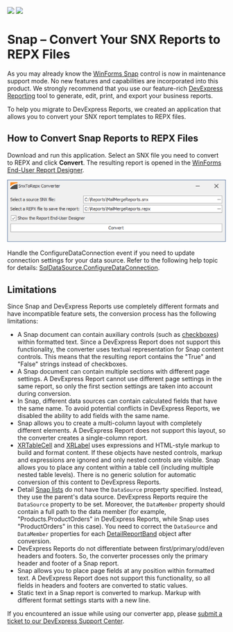 <!-- default badges list -->
![](https://img.shields.io/endpoint?url=https://codecentral.devexpress.com/api/v1/VersionRange/491023724/21.2.7%2B)
[![](https://img.shields.io/badge/📖_How_to_use_DevExpress_Examples-e9f6fc?style=flat-square)](https://docs.devexpress.com/GeneralInformation/403183)
<!-- default badges end -->
# Snap – Convert Your SNX Reports to REPX Files

As you may already know the [WinForms Snap](https://docs.devexpress.com/WindowsForms/11373/controls-and-libraries/snap) control is now in maintenance support mode. No new features and capabilities are incorporated into this product. We strongly recommend that you use our feature-rich [DevExpress Reporting](https://docs.devexpress.com/XtraReports/2162/reporting) tool to generate, edit, print, and export your business reports.

To help you migrate to DevExpress Reports, we created an application that allows you to convert your SNX report templates to REPX files.

## How to Convert Snap Reports to REPX Files

Download and run this application. Select an SNX file you need to convert to REPX and click **Convert**. The resulting report is opened in the [WinForms End-User Report Designer](https://docs.devexpress.com/XtraReports/8546/winforms-reporting/end-user-report-designer-for-winforms/gui/end-user-report-designer-with-a-ribbon-toolbar).

![Snap - SNX to REPX Converter](./images/snap-report-converter.png)

Handle the ConfigureDataConnection event if you need to update connection settings for your data source. Refer to the following help topic for details: [SqlDataSource.ConfigureDataConnection](https://docs.devexpress.com/CoreLibraries/DevExpress.DataAccess.Sql.SqlDataSource.ConfigureDataConnection).

## Limitations

Since Snap and DevExpress Reports use completely different formats and have incompatible feature sets, the conversion process has the following limitations:

* A Snap document can contain auxiliary controls (such as [checkboxes](https://docs.devexpress.com/WindowsForms/14803/controls-and-libraries/snap/graphical-user-interface/data-visualization-tools/check-box)) within formatted text. Since a DevExpress Report does not support this functionality, the converter uses textual representation for Snap content controls. This means that the resulting report contains the "True" and "False" strings instead of checkboxes.
* A Snap document can contain multiple sections with different page settings. A DevExpress Report cannot use different page settings in the same report, so only the first section settings are taken into account during conversion.
* In Snap, different data sources can contain calculated fields that have the same name. To avoid potential conflicts in DevExpress Reports, we disabled the ability to add fields with the same name.
* Snap allows you to create a multi-column layout with completely different elements. A DevExpress Report does not support this layout, so the converter creates a single-column report.
* [XRTableCell](https://docs.devexpress.com/XtraReports/DevExpress.XtraReports.UI.XRTableCell) and [XRLabel](https://docs.devexpress.com/XtraReports/DevExpress.XtraReports.UI.XRLabel) uses expressions and HTML-style markup to build and format content. If these objects have nested controls, markup and expressions are ignored and only nested controls are visible. Snap allows you to place any content within a table cell (including multiple nested table levels). There is no generic solution for automatic conversion of this content to DevExpress Reports.
* Detail [Snap lists](https://docs.devexpress.com/WindowsForms/DevExpress.Snap.Core.API.SnapList) do not have the `DataSource` property specified. Instead, they use the parent's data source. DevExpress Reports require the `DataSource` property to be set. Moreover, the `DataMember` property should contain a full path to the data member (for example, "Products.ProductOrders" in DevExpress Reports, while Snap uses "ProductOrders" in this case). You need to correct the `DataSource` and `DataMember` properties for each [DetailReportBand](https://docs.devexpress.com/XtraReports/DevExpress.XtraReports.UI.DetailReportBand) object after conversion.
* DevExpress Reports do not differentiate between first/primary/odd/even headers and footers. So, the converter processes only the primary header and footer of a Snap report.
* Snap allows you to place page fields at any position within formatted text. A DevExpress Report does not support this functionality, so all fields in headers and footers are converted to static values.
* Static text in a Snap report is converted to markup. Markup with different format settings starts with a new line.

If you encountered an issue while using our converter app, please [submit a ticket to our DevExpress Support Center](https://supportcenter.devexpress.com/ticket/create).
